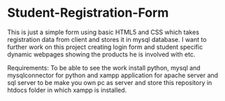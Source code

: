 # Student-Registration-Form

This is just a simple form using basic HTML5 and CSS
which takes registration data from client and stores
it in mysql database. I want to further work on this project
creating login form and student specific dynamic webpages showing
the products he is involved with etc.


Requirements:
To be able to see the work install python, mysql and mysqlconnector for python and xampp application for apache
server and sql server to be make you own pc as server and store this repository in htdocs folder in which xampp is installed.
